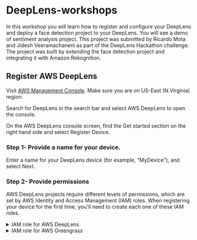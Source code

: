 # DeepLens-workshops

In this workshop you will learn how to register and configure your DeepLens and deploy a face detection project to your DeepLens. You will see a demo of sentiment analysis project. This project was submitted by Ricardo Mota and Jidesh Veeramachaneni as part of the DeepLens Hackathon challenge. The project was built by extending the face detection project and integrating it with Amazon Rekognition. 

## Register AWS DeepLens

Visit [AWS Management Console](https://console.aws.amazon.com/console/home?region=us-east-1). Make sure you are on US-East (N.Virginia) region.

Search for DeepLens in the search bar and select AWS DeepLens to open the console.

On the AWS DeepLens console screen, find the Get started section on the right hand side and select Register Device.

### Step 1- Provide a name for your device.

Enter a name for your DeepLens device (for example, “MyDevice”), and select Next.

### Step 2- Provide permissions

AWS DeepLens projects require different levels of permissions, which are set by AWS Identity and Access Management (IAM) roles. When registering your device for the first time, you'll need to create each one of these IAM roles.

<details> <summary> IAM role for AWS DeepLens </summary>
<p>
select Create a role in IAM.
Use case is selected by default. Click Next:Permissions
Click Next:Review
Click Create role 
</p>  
</details>

<details> <summary> IAM role for AWS Greengrass </summary>
<details> <summary> IAM group role for AWS Greengrass </summary>
<details> <summary> IAM role for Amazon SageMaker </summary>
<details> <summary> IAM role for AWS Lambda </summary>

